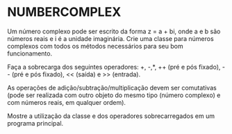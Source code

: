 # NUMBERCOMPLEX


Um número complexo pode ser escrito da forma z = a + bi, onde a e b são números reais e i é a unidade imaginária. Crie uma classe para números complexos  com todos os métodos necessários para seu bom funcionamento. 

Faça a sobrecarga dos seguintes operadores: +, -,*,  ++ (pré e pós fixado), -- (pré e pós fixado), << (saída) e  >> (entrada). 

As operações de adição/subtração/multiplicação devem ser comutativas (pode ser realizada com outro objeto do mesmo tipo (número complexo) e com números reais, em qualquer ordem). 

Mostre a utilização da classe e dos operadores sobrecarregados em um programa principal.